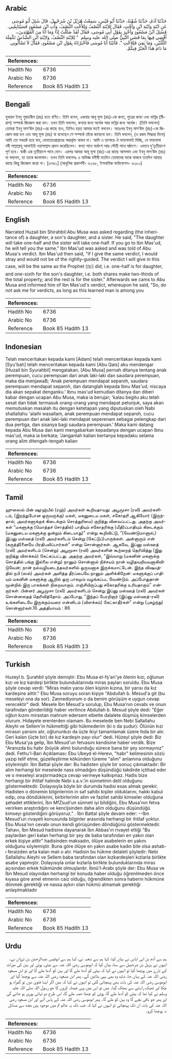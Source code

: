 ## Arabic


<div dir="rtl" lang="ar" style={{fontSize:'larger',backgroundColor:'#f8f9fa',padding:20}}>
حَدَّثَنَا آدَمُ، حَدَّثَنَا شُعْبَةُ، حَدَّثَنَا أَبُو قَيْسٍ، سَمِعْتُ هُزَيْلَ بْنَ شُرَحْبِيلَ، قَالَ سُئِلَ أَبُو مُوسَى عَنِ ابْنَةٍ وَابْنَةِ ابْنٍ وَأُخْتٍ، فَقَالَ لِلاِبْنَةِ النِّصْفُ وَلِلأُخْتِ النِّصْفُ، وَأْتِ ابْنَ مَسْعُودٍ فَسَيُتَابِعُنِي‏.‏ فَسُئِلَ ابْنُ مَسْعُودٍ وَأُخْبِرَ بِقَوْلِ أَبِي مُوسَى، فَقَالَ لَقَدْ ضَلَلْتُ إِذًا وَمَا أَنَا مِنَ الْمُهْتَدِينَ،، أَقْضِي فِيهَا بِمَا قَضَى النَّبِيُّ صلى الله عليه وسلم ‏ "‏ لِلاِبْنَةِ النِّصْفُ، وَلاِبْنَةِ ابْنٍ السُّدُسُ تَكْمِلَةَ الثُّلُثَيْنِ، وَمَا بَقِيَ فَلِلأُخْتِ ‏"‏‏.‏ فَأَتَيْنَا أَبَا مُوسَى فَأَخْبَرْنَاهُ بِقَوْلِ ابْنِ مَسْعُودٍ، فَقَالَ لاَ تَسْأَلُونِي مَا دَامَ هَذَا الْحَبْرُ فِيكُمْ‏.‏
</div>
<div style={{backgroundColor:'#f8f9fa',padding:20, marginBottom: 10}}><table> <thead> <tr> <th>References:</th> <th></th> </tr> </thead> <tbody><tr><td>Hadith No</td><td>6736</td></tr><tr><td>Arabic No</td><td>6736</td></tr><tr><td>Reference</td><td>Book 85 Hadith 13</td></tr></tbody></table></div>

## Bengali


<div dir="ltr" lang="bn" style={{fontSize:'larger',backgroundColor:'#f8f9fa',padding:20}}>
হুযায়ল ইবনু শুরাহবীল (রাঃ) হতে বর্ণিত। তিনি বলেন, একবার আবূ মূসা (রাঃ)-কে কন্যা, পুত্রের কন্যা এবং ভগ্নির (মীরাস) সম্পর্কে জিজ্ঞেস করা হল। তখন তিনি বললেন, কন্যার জন্য অর্ধেক আর ভগ্নির জন্য অর্ধেক। (তিনি বললেন) তোমরা ইবনু মাস‘ঊদ (রাঃ)-এর কাছে যাও, তিনিও হয়ত আমার মতই বলবেন। অতঃপর ইবনু মাস‘ঊদ (রাঃ)-কে জিজ্ঞেস করা হল এবং আবূ মূসা (রাঃ) যা বলেছেন সে সম্পর্কে তাঁকে জানানো হল। তিনি বললেন, (ও রকম সিদ্ধান্ত দিলে) আমি তো পথভ্রষ্ট হয়ে যাব, হেদায়েতপ্রাপ্তদের অন্তর্ভুক্ত থাকব না। আমি এ ব্যাপারে ঐ ফায়সালাই দিচ্ছি, যে ফায়সালা নবী সাল্লাল্লাহু আলাইহি ওয়াসাল্লাম প্রদান করেছিলেন। কন্যা পাবে অর্ধাংশ আর পৌত্রী পাবে ষষ্ঠাংশ। এভাবে দু’তৃতীয়াংশ পূর্ণ হবে। বাকী এক তৃতীয়াংশ পাবে বোন। এরপর আমরা আবূ মূসা (রাঃ)-এর কাছে আসলাম এবং ইবনু মাস‘ঊদ (রাঃ) যা বললেন, তা তাকে জানালাম। তখন তিনি বললেনঃ এ অভিজ্ঞ মনীষী যতদিন তোমাদের মাঝে থাকবে ততদিন আমার কাছে কিছু জিজ্ঞেস করো না। [৬৭৪২] (আধুনিক প্রকাশনী- ৬২৬৮, ইসলামিক ফাউন্ডেশন- ৬২৮০)
</div>
<div style={{backgroundColor:'#f8f9fa',padding:20, marginBottom: 10}}><table> <thead> <tr> <th>References:</th> <th></th> </tr> </thead> <tbody><tr><td>Hadith No</td><td>6736</td></tr><tr><td>Arabic No</td><td>6736</td></tr><tr><td>Reference</td><td>Book 85 Hadith 13</td></tr></tbody></table></div>

## English


<div dir="ltr" lang="en" style={{fontSize:'larger',backgroundColor:'#f8f9fa',padding:20}}>
Narrated Huzail bin Shirahbil:Abu Musa was asked regarding (the inheritance of) a daughter, a son's daughter, and a sister. He said, "The daughter will take one-half and the sister will take one-half. If you go to Ibn Mas'ud, he will tell you the same." Ibn Mas'ud was asked and was told of Abu Musa's verdict. Ibn Mas'ud then said, "If I give the same verdict, I would stray and would not be of the rightly-guided. The verdict I will give in this case, will be the same as the Prophet (ﷺ) did, i.e. one-half is for daughter, and one-sixth for the son's daughter, i.e. both shares make two-thirds of the total property; and the rest is for the sister." Afterwards we cams to Abu Musa and informed him of Ibn Mas'ud's verdict, whereupon he said, "So, do not ask me for verdicts, as long as this learned man is among you
</div>
<div style={{backgroundColor:'#f8f9fa',padding:20, marginBottom: 10}}><table> <thead> <tr> <th>References:</th> <th></th> </tr> </thead> <tbody><tr><td>Hadith No</td><td>6736</td></tr><tr><td>Arabic No</td><td>6736</td></tr><tr><td>Reference</td><td>Book 85 Hadith 13</td></tr></tbody></table></div>

## Indonesian


<div dir="ltr" lang="id" style={{fontSize:'larger',backgroundColor:'#f8f9fa',padding:20}}>
Telah menceritakan kepada kami [Adam] telah menceritakan kepada kami [Syu'bah] telah menceritakan kepada kami [Abu Qais] aku mendengar [Huzail bin Syurahbil] mengatakan, [Abu Musa] pernah ditanya tentang anak perempuan, cucu perempuan dari anak laki-laki dan saudara perempuan, maka dia menjawaB; 'Anak perempuan mendapat separoh, saudara perempuan mendapat separoh, dan datanglah kepada Ibnu Mas'ud, niscaya dia akan sepakat denganku.' Ibnu mas'ud kemudian ditanya dan diberi kabar dengan ucapan Abu Musa, maka ia berujar; 'kalau begitu aku telah sesat dan tidak termasuk orang-orang yang mendapat petunjuk, saya akan memutuskan masalah itu dengan ketetapan yang diputuskan oleh Nabi shallallahu 'alaihi wasallam, anak perempuan mendapat separoh, cucu perempuan dari anak laki-laki mendapat seperenam sebagai pelengkap dari dua pertiga, dan sisanya bagi saudara perempuan.' Maka kami datang kepada Abu Musa dan kami mengabarkan kepadanya dengan ucapan Ibnu mas'ud, maka ia berkata; 'Janganlah kalian bertanya kepadaku selama orang alim ditengah-tengah kalian
</div>
<div style={{backgroundColor:'#f8f9fa',padding:20, marginBottom: 10}}><table> <thead> <tr> <th>References:</th> <th></th> </tr> </thead> <tbody><tr><td>Hadith No</td><td>6736</td></tr><tr><td>Arabic No</td><td>6736</td></tr><tr><td>Reference</td><td>Book 85 Hadith 13</td></tr></tbody></table></div>

## Tamil


<div dir="ltr" lang="ta" style={{fontSize:'larger',backgroundColor:'#f8f9fa',padding:20}}>
ஹுஸைல் பின் ஷுரஹ்பீல் (ரஹ்) அவர்கள் கூறியதாவது: அபூமூசா (ரலி) அவர்களிடம், (இறந்துபோன ஒருவருக்கு) மகள், மகனுடைய மகள், சகோதரி ஆகியோர் (இருந்தால், அவர்களுக்குக் கிடைக்கும் சொத்துரிமை) குறித்து வினவப்பட்டது. அதற்கு அவர்கள் “மகளுக்கு (மொத்தச் சொத்தில்) பாதியும் சகோதரிக்கு (மீதி)ப்பாதியும் கிடைக்கும் (மகனுடைய மகளுக்கு ஒன்றும் கிடையாது)” என்று கூறிவிட்டு, “(வேண்டுமானால்,) இப்னு மஸ்ஊத் (ரலி) அவர்களிடம் சென்று (கேட்டுப்)பாருங்கள். அன்னாரும் என் (கருத்தி)னையே பிரதிபலிப்பார்கள்” என்று சொன்னார்கள். ஆகவே, இப்னு மஸ்ஊத் (ரலி) அவர்களிடம் (சென்று) அபூமூசா (ரலி) அவர்களின் கூற்றைத் தெரிவித்து (இது குறித்து விளக்கம்) கேட்கப்பட்டது. அதற்கு அவர்கள், “இவ்வாறு (மகனின் மகளுக்கு சொத்தில் பங்கு இல்லை என்று) நானும் சொன்னால் நிச்சயம் நான் வழிதவறியவனாகிவிடுவேன்; நான் நல்வழியடைந்தவர்களில் ஒருவனாக இருக்கமாட்டேன். இந்த விஷயத்தில் நபி (ஸல்) அவர்கள் அளித்த தீர்ப்பையே நானும் அளிக்கிறேன்: மகளுக்குப் பாதியும் மகனின் மகளுக்கு ஆறில் ஒரு பாகமும் வழங்கப்பட வேண்டும். அப்போதுதான் மூன்றில் இரு பாகங்கள் நிறைவாகும். எஞ்சியிருப்பது சகோதரிக்கு உரியதாகும்” என்றார்கள். பின்னர் அபூமூசா (ரலி) அவர்களிடம் சென்று இப்னு மஸ்ஊத் (ரலி) அவர்கள் சொன்னதைத் தெரிவித்தோம். அப்போது, “இந்தப் பேரறிஞர் (இப்னு மஸ்ஊத்-ரலி) உங்களிடையே இருக்கும்வரை என்னிடம் (விளக்கம்) கேட்காதீர்கள்” என்று (புகழ்ந்து) சொன்னார்கள்.16 அத்தியாயம் : 86
</div>
<div style={{backgroundColor:'#f8f9fa',padding:20, marginBottom: 10}}><table> <thead> <tr> <th>References:</th> <th></th> </tr> </thead> <tbody><tr><td>Hadith No</td><td>6736</td></tr><tr><td>Arabic No</td><td>6736</td></tr><tr><td>Reference</td><td>Book 85 Hadith 13</td></tr></tbody></table></div>

## Turkish


<div dir="ltr" lang="tr" style={{fontSize:'larger',backgroundColor:'#f8f9fa',padding:20}}>
Huzeyl b. Şurahbil şöyle demiştir: Ebu Musa el-fş'ari'ye ölenin kızı, oğlunun kızı ve kız kardeşi birlikte bulunduklarında miras payları soruldu. Ebu Musa şöyle cevap verdi: "Miras malın yarısı ölen kişinin kızına, bir yarısı da kız kardeşine aittir." Ebu Musa soruyu soran kişiye "Abdullah b. Mesud'a git (bu meseleyi ona da sor). Zannediyorum o da benim görüşüm e uygun cevap verecektir" dedi. Mesele İbn Mesud'a sorulup, Ebu Musa'nın cevabı ve onun tarafından gönderildiği haber verilince Abdullah b. Mesud şöyle dedi: "Eğer oğlun kızını mirastan mahrum edersem elbette dalalete düşmüş kimselerden olurum. Hidayete erenlerden olamam. Bu meselede ben Nebi Sallallahu Aleyhi ve Sellem'in hükmettiği gibi hükmederim (ki o da şudur): Ölünün kızı mirasın yarısını alır, oğlununkızı da üçte ikiyi tamamlamak üzere ltıda bir alır. Geri kalan (üçte bir) de kız kardeşin payı olur" dedi. Hüzeyl şöyle dedi: Biz Ebu Musa'ya gelip, İbn Mesud'un fetvasını kendisine haber verdik. Bize "Aranızda bu habr (büyük alim) bulunduğu sürece bana bir şey sormayınız" dedi. Fethu'l-Bari Açıklaması: Ebu Ubeyd el-Herevı, "habr" kelimesinin sözü yazıp telif etme, güzelleştirme kökünden türeme "alim" anlamına olduğunu söylemiştir. İbn Battal şöyle der: Bu hadisten şöyle bir sonuç çıkmaktadır: Bir alim herhangi bir meselede nass olmadığını düşündüğü takdirde içtihad eder ve o meseleyi araştırmadıkça cevap vermeye kalkışmaz. Hadis bize herhangi bir ihtilaf halinde Nebi s.a.v.'in sünnetinin delil olduğunu göstermektedir. Dolayısıyla böyle bir durumda hadisi esas almak gerekir. Hadisten o dönemin bilginlerinin in saf sahibi kişiler olduklarını, hakkı kabul edip, ona döndüklerini, birbirlerinin alim ve fazilet sahibi kimseler olduğuna şehadet ettiklerini, İbn MfZsud'un sünneti iyi bildiğini, Ebu Musa'nın fetva verirken araştırdığını ve kencljsinden daha alim olduğunu düşündüğü kimseyi gösterdiğini görüyoruz." . İbn Battal şöyle devam eder: --İbn Mesud'un rivayeti konusunda bilginler arasında herhangi bir ihtilaf yoktur. Ebu Musa'nın cevabı onun kendi görüşünden döndüğünü göstermektedir. Tahavı, İbn Mesud hadisine dayanarak İbn Abbas'ın rivayet ettiği "Bu paylardan geri kalan herhangi bir şey de baba tarafından en yakın olan erkek kişiye aittir" hadisinden maksadın, ölüye asabelerin en yakını olduğunu söylemiştir. Buna göre ölüye en yakın asabe kadın bile olsa ashab-ı feraizden arta kalan malı o alır. Hadisin bu hükme delaleti şöyledir: Nebi Sallallahu Aleyhi ve Sellem baba tarafından olan kızkardeşleri kızlarla birlikte asabe yapmıştır. Dolayısıyla onlar kızlarla birlikte bulunduklarında miras açısından erkek hükmünde olmuşlardır. İbnü'l-Arabı şöyle der: Ebu Musa ve İbn Mesud olayından herhangi bir konuda haber olduğu öğrenilmeden önce kıyasa göre amel etmenin caiz olduğu, öğrendikten sonra haberin hükmüne dönmek gerektiği ve nassa aykırı olan hükmü almamak gerektiği anlaşılmaktadır
</div>
<div style={{backgroundColor:'#f8f9fa',padding:20, marginBottom: 10}}><table> <thead> <tr> <th>References:</th> <th></th> </tr> </thead> <tbody><tr><td>Hadith No</td><td>6736</td></tr><tr><td>Arabic No</td><td>6736</td></tr><tr><td>Reference</td><td>Book 85 Hadith 13</td></tr></tbody></table></div>

## Urdu


<div dir="rtl" lang="ur" style={{fontSize:'larger',backgroundColor:'#f8f9fa',padding:20}}>
ہم سے آدم بن ابی ایاس نے بیان کیا، کہا ہم سے شعبہ نے، کہا ہم سے ابوقیس عبدالرحمٰن بن ثروان نے، انہوں نے ہزیل بن شرحبیل سے سنا، بیان کیا کہ ابوموسیٰ رضی اللہ عنہ سے بیٹی، پوتی اور بہن کی میراث کے بارے میں پوچھا گیا تو انہوں نے کہا کہ بیٹی کو آدھا ملے گا اور بہن کو آدھا ملے گا اور تو ابن مسعود رضی اللہ عنہ کے یہاں جا، شاید وہ بھی یہی بتائیں گے۔ پھر ابن مسعود رضی اللہ عنہ سے پوچھا گیا اور ابوموسیٰ رضی اللہ عنہ کی بات بھی پہنچائی گئی تو انہوں نے کہا کہ میں اگر ایسا فتویٰ دوں تو گمراہ ہو چکا اور ٹھیک راستے سے بھٹک گیا۔ میں تو اس میں وہی فیصلہ کروں گا جو رسول اللہ صلی اللہ علیہ وسلم نے کیا تھا کہ بیٹی کو آدھا ملے گا، پوتی کو چھٹا حصہ ملے گا، اس طرح دو تہائی پوری ہو جائے گی اور پھر جو باقی بچے گا وہ بہن کو ملے گا۔ پھر ابوموسیٰ رضی اللہ عنہ کے پاس آئے اور ابن مسعود رضی اللہ عنہ کی بات ان تک پہنچائی تو انہوں نے کہا کہ جب تک یہ عالم تم میں موجود ہیں مجھ سے مسائل نہ پوچھا کرو۔
</div>
<div style={{backgroundColor:'#f8f9fa',padding:20, marginBottom: 10}}><table> <thead> <tr> <th>References:</th> <th></th> </tr> </thead> <tbody><tr><td>Hadith No</td><td>6736</td></tr><tr><td>Arabic No</td><td>6736</td></tr><tr><td>Reference</td><td>Book 85 Hadith 13</td></tr></tbody></table></div>